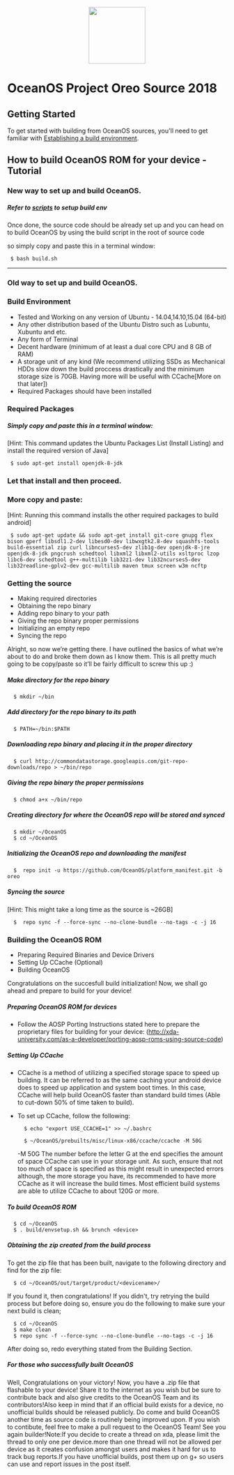 <p align="center">
<img src="https://github.com/OceanOS/platform_manifest/raw/oreo/ocean-logo.png" width="130px" height="130px" > 
</p>

OceanOS Project Oreo Source 2018
===================

Getting Started
---------------
To get started with building from OceanOS sources, you'll need to get
familiar with [Establishing a build environment](http://source.android.com/source/initializing.html).

How to build OceanOS ROM for your device - Tutorial
--------
### New way to set up and build OceanOS.

##### Refer to [scripts](https://github.com/akhilnarang/scripts) to setup build env

Once done, the source code should be already set up and you can head on to build OceanOS by using the build script in the root of source code
 
so simply copy and paste this in a terminal window:

     $ bash build.sh

---

### Old way to set up and build OceanOS.

### Build Environment

- Tested and Working on any version of Ubuntu - 14.04,14.10,15.04 (64-bit)
- Any other distribution based of the Ubuntu Distro such as Lubuntu, Xubuntu and etc.
- Any form of Terminal
- Decent hardware (minimum of at least a dual core CPU and 8 GB of RAM)
- A storage unit of any kind (We recommend utilizing SSDs as Mechanical HDDs slow down the build proccess drastically and the minimum storage size is 70GB. Having more will be useful with CCache[More on that later])
- Required Packages should have been installed

### Required Packages
##### Simply copy and paste this in a terminal window:
[Hint: This command updates the Ubuntu Packages List (Install Listing) and install the required version of Java]

     $ sudo apt-get install openjdk-8-jdk

### Let that install and then proceed.

### More copy and paste:
[Hint: Running this command installs the other required packages to build android]

     $ sudo apt-get update && sudo apt-get install git-core gnupg flex bison gperf libsdl1.2-dev libesd0-dev libwxgtk2.8-dev squashfs-tools build-essential zip curl libncurses5-dev zlib1g-dev openjdk-8-jre openjdk-8-jdk pngcrush schedtool libxml2 libxml2-utils xsltproc lzop libc6-dev schedtool g++-multilib lib32z1-dev lib32ncurses5-dev lib32readline-gplv2-dev gcc-multilib maven tmux screen w3m ncftp

### Getting the source
- Making required directories
- Obtaining the repo binary
- Adding repo binary to your path
- Giving the repo binary proper permissions
- Initializing an empty repo
- Syncing the repo

Alright, so now we’re getting there. I have outlined the basics of what we’re about to do and broke them down as I know them. This is all pretty much going to be copy/paste so it’ll be fairly difficult to screw this up :)

##### Make directory for the repo binary

      $ mkdir ~/bin

##### Add directory for the repo binary to its path

      $ PATH=~/bin:$PATH

##### Downloading repo binary and placing it in the proper directory

      $ curl http://commondatastorage.googleapis.com/git-repo-downloads/repo > ~/bin/repo

##### Giving the repo binary the proper permissions

      $ chmod a+x ~/bin/repo

##### Creating directory for where the OceanOS repo will be stored and synced

      $ mkdir ~/OceanOS
      $ cd ~/OceanOS

##### Initializing the OceanOS repo and downloading the manifest

      $  repo init -u https://github.com/OceanOS/platform_manifest.git -b oreo

##### Syncing the source
[Hint: This might take a long time as the source is ~26GB]

      $  repo sync -f --force-sync --no-clone-bundle --no-tags -c -j 16

### Building the OceanOS ROM
- Preparing Required Binaries and Device Drivers
- Setting Up CCache (Optional)
- Building OceanOS

Congratulations on the succesfull build initialization! Now, we shall go ahead and prepare to build for your device!

##### Preparing OceanOS ROM for devices
- Follow the AOSP Porting Instructions stated here to prepare the proprietary files for building for your device: (http://xda-university.com/as-a-developer/porting-aosp-roms-using-source-code)

##### Setting Up CCache
- CCache is a method of utilizing a specified storage space to speed up building. It can be referred to as the same caching your android device does to speed up application and system boot times. In this case, CCache will help build OceanOS faster than standard build times (Able to cut-down 50% of time taken to build).
- To set up CCache, follow the following:


        $ echo "export USE_CCACHE=1" >> ~/.bashrc
      
        $ ~/OceanOS/prebuilts/misc/linux-x86/ccache/ccache -M 50G

     -M 50G
The number before the letter G at the end specifies the amount of space CCache can use in your storage unit. As such, ensure that not too much of space is specified as this might result in unexpected errors although, the more storage you have, its recommended to have more CCache as it will increase the build times. Most efficient build systems are able to utilize CCache to about 120G or more.

##### To build OceanOS ROM

      $ cd ~/OceanOS
      $ . build/envsetup.sh && brunch <device>

##### Obtaining the zip created from the build process
To get the zip file that has been built, navigate to the following directory and find for the zip file:

      $ cd ~/OceanOS/out/target/product/<devicename>/

If you found it, then congratulations! If you didn't, try retrying the build process but before doing so, ensure you do the following to make sure your next build is clean;

      $ cd ~/OceanOS
      $ make clean
      $ repo sync -f --force-sync --no-clone-bundle --no-tags -c -j 16

After doing so, redo everything stated from the Building Section.

##### For those who successfully built OceanOS

Well, Congratulations on your victory! Now, you have a .zip file that flashable to your device! Share it to the internet as you wish but be sure to contribute back and also give credits to the OceanOS Team and its contributors!Also keep in mind that if an official build exists for a device, no unofficial builds should be released publicly. Do come and build OceanOS another time as source code is routinely being improved upon. If you wish to contibute, feel free to make a pull request to the OceanOS Team! See you again builder!Note:If you decide to create a thread on xda, please limit the thread to only one per device.more than one thread will not be allowed per device as it creates confusion amongst users and makes it hard for us to track bug reports.If you have unofficial builds, post them up on g+ so users can use and report issues in the post itself.